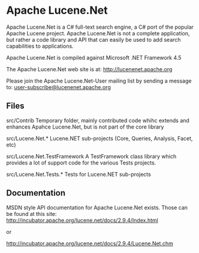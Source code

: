 # Apache Lucene.Net

Apache Lucene.Net is a C# full-text search engine, a C# port of the popular Apache Lucene project.  Apache Lucene.Net is not a complete application, but rather a code library and API that can easily be used to add search capabilities to applications.

Apache Lucene.Net is compiled against Microsoft .NET Framework 4.5

The Apache Lucene.Net web site is at:
  http://lucenenet.apache.org

Please join the Apache Lucene.Net-User mailing list by sending a message to:
  user-subscribe@lucenenet.apache.org


## Files

src/Contrib
  Temporary folder, mainly contributed code whihc extends and enhances Apahce Lucene.Net, but is not part of the core library
  
src/Lucene.Net.*
  Lucene.NET sub-projects (Core, Queries, Analysis, Facet, etc)

src/Lucene.Net.TestFramework
  A TestFramework class library which provides a lot of support code for the various Tests projects.

src/Lucene.Net.Tests.*
  Tests for Lucene.NET sub-projects

## Documentation

MSDN style API documentation for Apache Lucene.Net exists.  Those can be found at this site:
  http://incubator.apache.org/lucene.net/docs/2.9.4/Index.html
  
  or 
  
  http://incubator.apache.org/lucene.net/docs/2.9.4/Lucene.Net.chm
